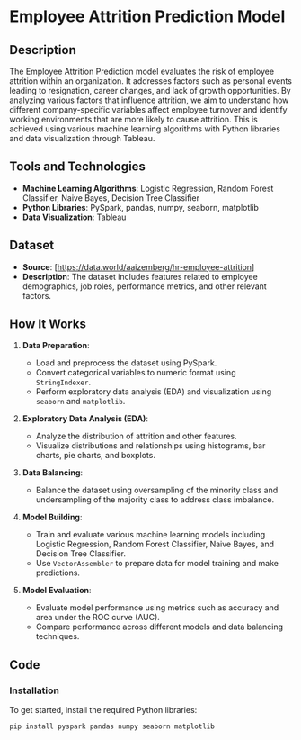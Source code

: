 # Employee Attrition Prediction Model

## Description

The Employee Attrition Prediction model evaluates the risk of employee attrition within an organization. It addresses factors such as personal events leading to resignation, career changes, and lack of growth opportunities. By analyzing various factors that influence attrition, we aim to understand how different company-specific variables affect employee turnover and identify working environments that are more likely to cause attrition. This is achieved using various machine learning algorithms with Python libraries and data visualization through Tableau.

## Tools and Technologies

- **Machine Learning Algorithms**: Logistic Regression, Random Forest Classifier, Naive Bayes, Decision Tree Classifier
- **Python Libraries**: PySpark, pandas, numpy, seaborn, matplotlib
- **Data Visualization**: Tableau

## Dataset

- **Source**: [https://data.world/aaizemberg/hr-employee-attrition]
- **Description**: The dataset includes features related to employee demographics, job roles, performance metrics, and other relevant factors.

## How It Works

1. **Data Preparation**:
   - Load and preprocess the dataset using PySpark.
   - Convert categorical variables to numeric format using `StringIndexer`.
   - Perform exploratory data analysis (EDA) and visualization using `seaborn` and `matplotlib`.

2. **Exploratory Data Analysis (EDA)**:
   - Analyze the distribution of attrition and other features.
   - Visualize distributions and relationships using histograms, bar charts, pie charts, and boxplots.

3. **Data Balancing**:
   - Balance the dataset using oversampling of the minority class and undersampling of the majority class to address class imbalance.

4. **Model Building**:
   - Train and evaluate various machine learning models including Logistic Regression, Random Forest Classifier, Naive Bayes, and Decision Tree Classifier.
   - Use `VectorAssembler` to prepare data for model training and make predictions.

5. **Model Evaluation**:
   - Evaluate model performance using metrics such as accuracy and area under the ROC curve (AUC).
   - Compare performance across different models and data balancing techniques.

## Code

### Installation

To get started, install the required Python libraries:

```bash
pip install pyspark pandas numpy seaborn matplotlib
